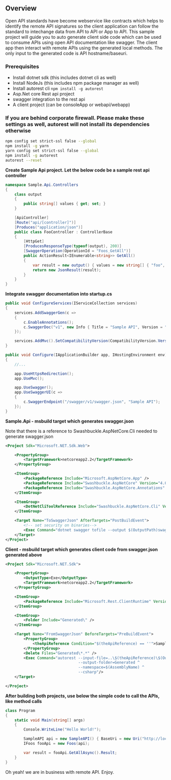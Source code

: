 ## Overview
Open API standards have become webservice like contracts which helps to identify the remote API signatures so the client application can follow the standard to intechange data from API to API or App to API. 
This sample project will guide you to auto generate client side code which can be used to consume APIs using open API documentation like swagger. The client app then interact with remote APIs using the generated local methods. The only input to the generated code is API hostname/baseuri.
### Prerequisites

* Install dotnet sdk (this includes dotnet cli as well)
* Install NodeJs (this includes npm package manager as well)
* Install autorest cli ```npm install -g autorest```
* Asp.Net core Rest api project
* swagger integration to the rest api
* A client project (can be consoleApp or webapi/webapp)

### If you are behind corporate firewall. Please make these settings as well, autorest will not install its dependencies otherwise
```bash
npm config set strict-ssl false --global
npm install -g yarn
yarn config set strict-ssl false --global
npm install -g autorest
autorest --reset
```

**Create Sample Api project. Let the below code be a sample rest api controller**
```csharp
namespace Sample.Api.Controllers
{
    class output
    {
        public string[] values { get; set; }
    }

    [ApiController]
    [Route("api/[controller]")]
    [Produces("application/json")]
    public class FooController : ControllerBase
    {
        [HttpGet]
        [ProducesResponseType(typeof(output), 200)]
        [SwaggerOperation(OperationId = "Foos_GetAll")]
        public ActionResult<IEnumerable<string>> GetAll()
        {
            var result = new output() { values = new string[] { "foo", "bar" } };
            return new JsonResult(result);
        }
    }
}
```

**Integrate swagger documentation into startup.cs**

```csharp
public void ConfigureServices(IServiceCollection services)
{
    services.AddSwaggerGen(c =>
    {
        c.EnableAnnotations();
        c.SwaggerDoc("v1", new Info { Title = "Sample API", Version = "v1" });
    });

    services.AddMvc().SetCompatibilityVersion(CompatibilityVersion.Version_2_1);
}

public void Configure(IApplicationBuilder app, IHostingEnvironment env)
{
    //...

    app.UseHttpsRedirection();
    app.UseMvc();

    app.UseSwagger();
    app.UseSwaggerUI(c =>
    {
        c.SwaggerEndpoint("/swagger/v1/swagger.json", "Sample API");
    });
}
```

**Sample.Api - msbuild target which generates swagger.json**

Note that there is a reference to Swashbuckle.AspNetCore.Cli needed to generate swagger.json

```xml
<Project Sdk="Microsoft.NET.Sdk.Web">

    <PropertyGroup>
        <TargetFramework>netcoreapp2.2</TargetFramework>
    </PropertyGroup>

    <ItemGroup>
        <PackageReference Include="Microsoft.AspNetCore.App" />
        <PackageReference Include="Swashbuckle.AspNetCore" Version="4.0.1" />
        <PackageReference Include="Swashbuckle.AspNetCore.Annotations" Version="4.0.1" />
    </ItemGroup>

    <ItemGroup>
        <DotNetCliToolReference Include="Swashbuckle.AspNetCore.Cli" Version="4.0.1" />
    </ItemGroup>

    <Target Name="ToSwaggerJson" AfterTargets="PostBuildEvent">
        <!-- set security on binaries-->
        <Exec Command="dotnet swagger tofile --output $(OutputPath)swagger.json $(OutputPath)$(AssemblyName).dll v1"/>
    </Target>
</Project>
```

**Client - msbuild target which generates client code from swagger.json  generated above**
```xml
<Project Sdk="Microsoft.NET.Sdk">

    <PropertyGroup>
        <OutputType>Exe</OutputType>
        <TargetFramework>netcoreapp2.2</TargetFramework>
    </PropertyGroup>

    <ItemGroup>
        <PackageReference Include="Microsoft.Rest.ClientRuntime" Version="2.3.20" />
    </ItemGroup>

    <ItemGroup>
        <Folder Include="Generated\" />
    </ItemGroup>

    <Target Name="FromSwaggerJson" BeforeTargets="PreBuildEvent">
        <PropertyGroup>
            <theApiReference Condition="$(theApiReference) == ''">Sample.Api</theApiReference>
        </PropertyGroup>
        <Delete Files="Generated\*.*" />
        <Exec Command="autorest --input-file=..\$(theApiReference)\$(OutputPath)swagger.json ^
                                --output-folder=Generated ^
                                --namespace=$(AssemblyName) ^
                                --csharp"/>
    </Target>

</Project>
```

**After building both projects, use below the simple code to call the APIs, like method calls**
```csharp
class Program
{
    static void Main(string[] args)
    {
        Console.WriteLine("Hello World!");

        SampleAPI api = new SampleAPI() { BaseUri = new Uri("http://localhost:5000") };
        IFoos fooApi = new Foos(api);

        var result = fooApi.GetAllAsync().Result;
    }
}
```

Oh yeah! we are in business with remote API. Enjoy.
